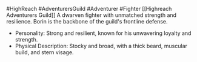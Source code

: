 #HighReach #AdventurersGuild #Adventurer #Fighter 
[[Highreach Adventurers Guild]]
A dwarven fighter with unmatched strength and resilience. Borin is the backbone of the guild's frontline defense.

- Personality: Strong and resilient, known for his unwavering loyalty and strength.
- Physical Description: Stocky and broad, with a thick beard, muscular build, and stern visage.
